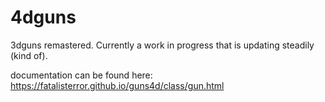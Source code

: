 # 4dguns
3dguns remastered. Currently a work in progress that is updating steadily (kind of).

documentation can be found here:
https://fatalisterror.github.io/guns4d/class/gun.html
